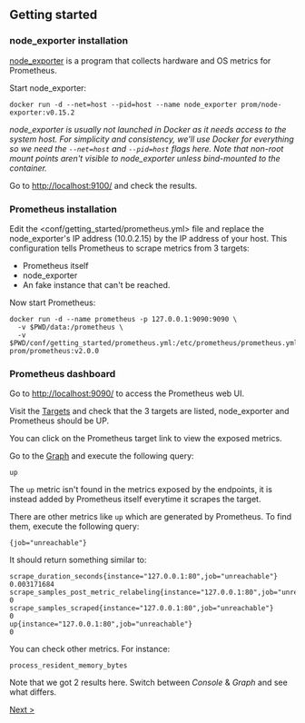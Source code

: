 ## Getting started

### node_exporter installation

[node_exporter](https://github.com/prometheus/node_exporter) is a program
that collects hardware and OS metrics for Prometheus.

Start node_exporter:

```
docker run -d --net=host --pid=host --name node_exporter prom/node-exporter:v0.15.2
```

*node_exporter is usually not launched in Docker as it needs access to the
system host. For simplicity and consistency, we'll use Docker for everything so
we need the `--net=host` and `--pid=host` flags here. Note that non-root mount
points aren't visible to node_exporter unless bind-mounted to the container.*

Go to <http://localhost:9100/> and check the results.


### Prometheus installation

Edit the <conf/getting_started/prometheus.yml> file and replace the node_exporter's IP
address (10.0.2.15) by the IP address of your host. This configuration tells
Prometheus to scrape metrics from 3 targets:

* Prometheus itself
* node_exporter
* An fake instance that can't be reached.

Now start Prometheus:

```
docker run -d --name prometheus -p 127.0.0.1:9090:9090 \
  -v $PWD/data:/prometheus \
  -v $PWD/conf/getting_started/prometheus.yml:/etc/prometheus/prometheus.yml  prom/prometheus:v2.0.0
```

### Prometheus dashboard

Go to <http://localhost:9090/> to access the Prometheus web UI.

Visit the [Targets](http://localhost:9090/targets) and check that the 3 targets
are listed, node_exporter and Prometheus should be UP.

You can click on the Prometheus target link to view the exposed metrics.

Go to the [Graph](http://localhost:9090/graph) and execute the following query:

```
up
```

The `up` metric isn't found in the metrics exposed by the endpoints, it is
instead added by Prometheus itself everytime it scrapes the target.

There are other metrics like `up` which are generated by Prometheus. To find them, execute the following query:

```
{job="unreachable"}
```

It should return something similar to:

```
scrape_duration_seconds{instance="127.0.0.1:80",job="unreachable"}                0.003171684
scrape_samples_post_metric_relabeling{instance="127.0.0.1:80",job="unreachable"}  0
scrape_samples_scraped{instance="127.0.0.1:80",job="unreachable"}                 0
up{instance="127.0.0.1:80",job="unreachable"}                                     0
```

You can check other metrics. For instance:

```
process_resident_memory_bytes
```

Note that we got 2 results here. Switch between *Console* & *Graph* and see what differs.

[Next >](PromQL.md)
